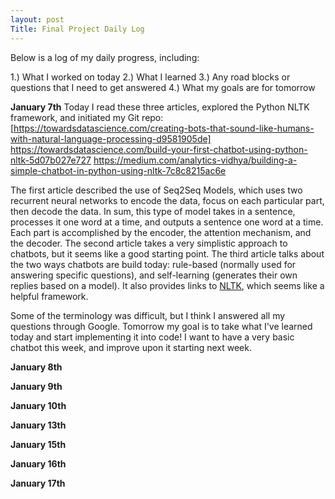 ```yaml
---
layout: post
Title: Final Project Daily Log
---
```


Below is a log of my daily progress, including:

1.) What I worked on today
2.) What I learned
3.) Any road blocks or questions that I need to get answered
4.) What my goals are for tomorrow

**January 7th**
Today I read these three articles, explored the Python NLTK framework, and initiated my Git repo:
[https://towardsdatascience.com/creating-bots-that-sound-like-humans-with-natural-language-processing-d9581905de]
https://towardsdatascience.com/build-your-first-chatbot-using-python-nltk-5d07b027e727
https://medium.com/analytics-vidhya/building-a-simple-chatbot-in-python-using-nltk-7c8c8215ac6e

The first article described the use of Seq2Seq Models, which uses two recurrent neural networks to encode the data, focus on each particular part, then decode the data. In sum, this type of model takes in a sentence, processes it one word at a time, and outputs a sentence one word at a time. Each part is accomplished by the encoder, the attention mechanism, and the decoder.
The second article takes a very simplistic approach to chatbots, but it seems like a good starting point.
The third article talks about the two ways chatbots are build today: rule-based (normally used for answering specific questions), and self-learning (generates their own replies based on a model). It also provides links to [NLTK](https://www.nltk.org/), which seems like a helpful framework.

Some of the terminology was difficult, but I think I answered all my questions through Google. Tomorrow my goal is to take what I've learned today and start implementing it into code! I want to have a very basic chatbot this week, and improve upon it starting next week.

**January 8th**



**January 9th**

**January 10th**

**January 13th**

**January 15th**

**January 16th**

**January 17th**
